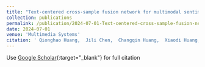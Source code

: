 ```yaml
---
title: "Text-centered cross-sample fusion network for multimodal sentiment analysis"
collection: publications
permalink: /publication/2024-07-01-Text-centered-cross-sample-fusion-network-for-multimodal-sentiment-analysis
date: 2024-07-01
venue: 'Multimedia Systems'
citation: ' Qionghao Huang,  Jili Chen,  Changqin Huang,  Xiaodi Huang,  Yi Wang, &quot;Text-centered cross-sample fusion network for multimodal sentiment analysis.&quot; Multimedia Systems, 2024.'
---
```

Use [Google Scholar](https://scholar.google.com/scholar?q=Text+centered+cross+sample+fusion+network+for+multimodal+sentiment+analysis){:target="_blank"} for full citation